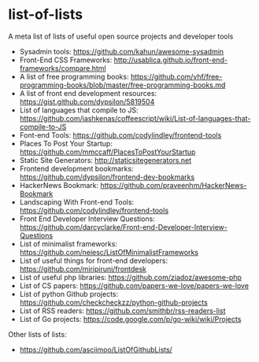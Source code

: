 list-of-lists
=============

A meta list of lists of useful open source projects and developer tools

- Sysadmin tools: https://github.com/kahun/awesome-sysadmin
- Front-End CSS Frameworks: http://usablica.github.io/front-end-frameworks/compare.html
- A list of free programming books: https://github.com/vhf/free-programming-books/blob/master/free-programming-books.md
- A list of front end development resources: https://gist.github.com/dypsilon/5819504
- List of languages that compile to JS: https://github.com/jashkenas/coffeescript/wiki/List-of-languages-that-compile-to-JS
- Font-end Tools: https://github.com/codylindley/frontend-tools
- Places To Post Your Startup: https://github.com/mmccaff/PlacesToPostYourStartup
- Static Site Generators: http://staticsitegenerators.net
- Frontend development bookmarks: https://github.com/dypsilon/frontend-dev-bookmarks
- HackerNews Bookmark: https://github.com/praveenhm/HackerNews-Bookmark
- Landscaping With Front-end Tools: https://github.com/codylindley/frontend-tools
- Front End Developer Interview Questions: https://github.com/darcyclarke/Front-end-Developer-Interview-Questions
- List of minimalist frameworks: https://github.com/neiesc/ListOfMinimalistFrameworks
- List of useful things for front-end developers: https://github.com/miripiruni/frontdesk
- List of useful php libraries: https://github.com/ziadoz/awesome-php
- List of CS papers: https://github.com/papers-we-love/papers-we-love
- List of python Github projects: https://github.com/checkcheckzz/python-github-projects
- List of RSS readers: https://github.com/smithbr/rss-readers-list
- List of Go projects: https://code.google.com/p/go-wiki/wiki/Projects

Other lists of lists:
- https://github.com/asciimoo/ListOfGithubLists/
